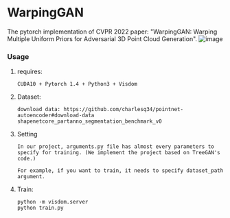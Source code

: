 # WarpingGAN
The pytorch implementation of CVPR 2022 paper: "WarpingGAN: Warping Multiple Uniform Priors for Adversarial 3D Point Cloud Generation".
![image]([00213poster.pdf](https://github.com/yztang4/WarpingGAN/blob/9118de0ba1dc4b828f1a4821a6c81e79738b40b9/00213poster.pdf))
### Usage

1. requires:

   ```
   CUDA10 + Pytorch 1.4 + Python3 + Visdom
   ```

2. Dataset:

   ```
   download data: https://github.com/charlesq34/pointnet-autoencoder#download-data
   shapenetcore_partanno_segmentation_benchmark_v0
   ```

3. Setting
   ```
   In our project, arguments.py file has almost every parameters to specify for training. (We implement the project based on TreeGAN's code.)

   For example, if you want to train, it needs to specify dataset_path argument.
   ```

4. Train:
   ```
   python -m visdom.server
   python train.py
   ```
